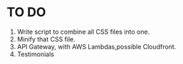 # TO DO

1. Write script to combine all CSS files into one.
2. Minify that CSS file.
3. API Gateway, with AWS Lambdas,possible Cloudfront.
4. Testimonials